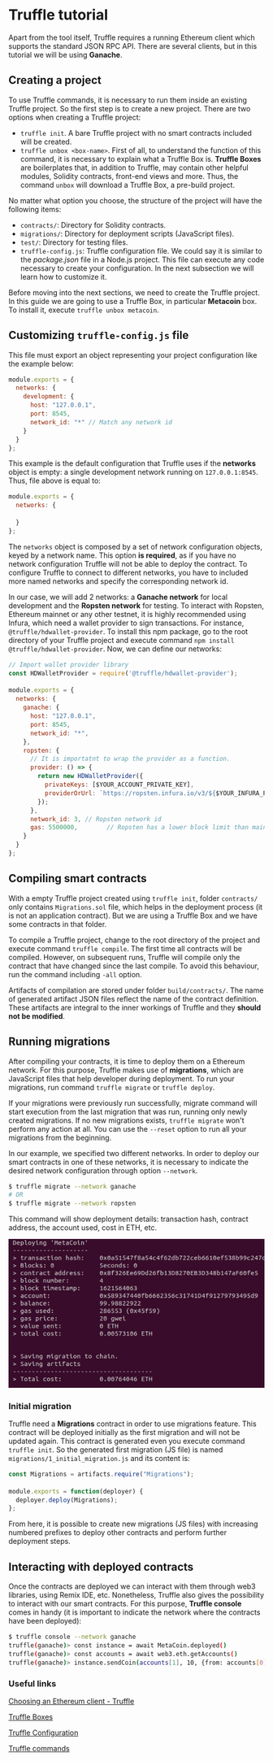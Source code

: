 # Truffle tutorial
Apart from the tool itself, Truffle requires a running Ethereum client which supports the standard JSON RPC API. There are several clients, but in this tutorial we will be using **Ganache**.

## Creating a project
To use Truffle commands, it is necessary to run them inside an existing Truffle project. So the first step is to create a new project. There are two options when creating a Truffle project:
- `truffle init`. A bare Truffle project with no smart contracts included will be created.
- `truffle unbox <box-name>`. First of all, to understand the function of this command, it is necessary to explain what a Truffle Box is. **Truffle Boxes** are boilerplates that, in addition to Truffle, may contain other helpful modules, Solidity contracts, front-end views and more. Thus, the command `unbox` will download a Truffle Box, a pre-build project.

No matter what option you choose, the structure of the project will have the following items:
- `contracts/`: Directory for Solidity contracts.
- `migrations/`: Directory for deployment scripts (JavaScript files).
- `test/`: Directory for testing files.
- `truffle-config.js`: Truffle configuration file. We could say it is similar to the _package.json_ file in a Node.js project. This file can execute any code necessary to create your configuration. In the next subsection we will learn how to customize it.

Before moving into the next sections, we need to create the Truffle project. In this guide we are going to use a Truffle Box, in particular **Metacoin** box. To install it, execute `truffle unbox metacoin`.

## Customizing `truffle-config.js` file
This file must export an object representing your project configuration like the example below:

```js
module.exports = {
  networks: {
    development: {
      host: "127.0.0.1",
      port: 8545,
      network_id: "*" // Match any network id
    }
  }
};
```
This example is the default configuration that Truffle uses if the **networks** object is empty: a single development network running on `127.0.0.1:8545`. Thus, file above is equal to:
```js
module.exports = {
  networks: {

  }
};
```

The `networks` object is composed by a set of network configuration objects, keyed by a network name. This option **is required**, as if you have no network configuration Truffle will not be able to deploy the contract. To configure Truffle to connect to different networks, you have to included more named networks and specify the corresponding network id.

In our case, we will add 2 networks: a **Ganache network** for local development and the **Ropsten network** for testing. To interact with Ropsten, Ethereum mainnet or any other testnet, it is highly recommended using Infura, which need a wallet provider to sign transactions. For instance, `@truffle/hdwallet-provider`. To install this npm package, go to the root directory of your Truffle project and execute command `npm install @truffle/hdwallet-provider`. Now, we can define our networks:
```js
// Import wallet provider library
const HDWalletProvider = require('@truffle/hdwallet-provider');

module.exports = {
  networks: {
    ganache: {
      host: "127.0.0.1",
      port: 8545,
      network_id: "*",
    },
    ropsten: {
      // It is importatnt to wrap the provider as a function.
      provider: () => {
        return new HDWalletProvider({
          privateKeys: [$YOUR_ACCOUNT_PRIVATE_KEY],
          providerOrUrl: `https://ropsten.infura.io/v3/${$YOUR_INFURA_PROJECT_ID}`
        });
      },
      network_id: 3, // Ropsten network id
      gas: 5500000,        // Ropsten has a lower block limit than mainnet
    }
  }
};
```

## Compiling smart contracts
With a empty Truffle project created using `truffle init`, folder `contracts/` only contains `Migrations.sol` file, which helps in the deployment process (it is not an application contract). But we are using a Truffle Box and we have some contracts in that folder.

To compile a Truffle project, change to the root directory of the project and execute command `truffle compile`. The first time all contracts will be compiled. However, on subsequent runs, Truffle will compile only the contract that have changed since the last compile. To avoid this behaviour, run the command including `-all` option.

Artifacts of compilation are stored under folder `build/contracts/`. The name of generated artifact JSON files reflect the name of the contract definition. These artifacts are integral to the inner workings of Truffle and they **should not be modified**.

## Running migrations
After compiling your contracts, it is time to deploy them on a Ethereum network. For this purpose, Truffle makes use of **migrations**, which are JavaScript files that help developer during deployment. To run your migrations, run command `truffle migrate` or `truffle deploy`.

If your migrations were previously run successfully, migrate command will start execution from the last migration that was run, running only newly created migrations. If no new migrations exists, `truffle migrate` won't perform any action at all. You can use the `--reset` option to run all your migrations from the beginning.

In our example, we specified two different networks. In order to deploy our smart contracts in one of these networks, it is necessary to indicate the desired network configuration through option `--network`.

```bash
$ truffle migrate --network ganache
# OR
$ truffle migrate --network ropsten
```

This command will show deployment details: transaction hash, contract address, the account used, cost in ETH, etc.

![](resources/truffle_00.png)

### Initial migration
Truffle need a **Migrations** contract in order to use migrations feature. This contract will be deployed initially as the first migration and will not be updated again. This contract is generated even you execute command `truffle init`. So the generated first migration (JS file) is named `migrations/1_initial_migration.js` and its content is:

```js
const Migrations = artifacts.require("Migrations");

module.exports = function(deployer) {
  deployer.deploy(Migrations);
};
```

From here, it is possible to create new migrations (JS files) with increasing numbered prefixes to deploy other contracts and perform further deployment steps.

## Interacting with deployed contracts
Once the contracts are deployed we can interact with them through web3 libraries, using Remix IDE, etc. Nonetheless, Truffle also gives the possibility to interact with our smart contracts. For this purpose, **Truffle console** comes in handy (it is important to indicate the network where the contracts have been deployed):

```bash
$ truffle console --network ganache
truffle(ganache)> const instance = await MetaCoin.deployed()
truffle(ganache)> const accounts = await web3.eth.getAccounts()
truffle(ganache)> instance.sendCoin(accounts[1], 10, {from: accounts[0]})
```

### Useful links
[Choosing an Ethereum client - Truffle](https://www.trufflesuite.com/docs/truffle/reference/choosing-an-ethereum-client)

[Truffle Boxes](https://www.trufflesuite.com/boxes)

[Truffle Configuration](https://www.trufflesuite.com/docs/truffle/reference/configuration)

[Truffle commands](https://www.trufflesuite.com/docs/truffle/reference/truffle-commands)